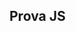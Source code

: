 <html>
<body>

<h2>Prova JS</h2>

<p id="demo"></p>

<script>
let msg = 'hello world'
$('#header').html(msg).fadeOut(1000).fadeIn(2000)
</script>

</body>
</html> 

